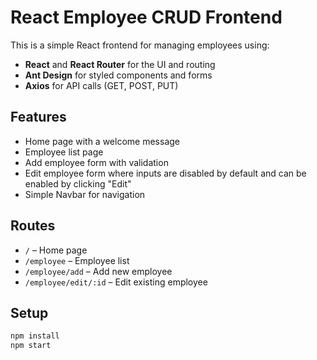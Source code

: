 # React Employee CRUD Frontend

This is a simple React frontend for managing employees using:

- **React** and **React Router** for the UI and routing
- **Ant Design** for styled components and forms
- **Axios** for API calls (GET, POST, PUT)

## Features

-  Home page with a welcome message
-  Employee list page
-  Add employee form with validation
-  Edit employee form where inputs are disabled by default and can be enabled by clicking "Edit"
-  Simple Navbar for navigation

## Routes

- `/` – Home page
- `/employee` – Employee list
- `/employee/add` – Add new employee
- `/employee/edit/:id` – Edit existing employee

## Setup

```bash
npm install
npm start
